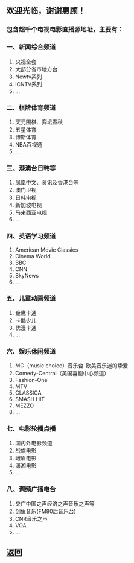 ## 欢迎光临，谢谢惠顾！

### 包含超千个电视电影直播源地址，主要有：

### 一、新闻综合频道

1. 央视全套
2. 大部分省市地方台
3. Newtv系列
4. iCNTV系列
5. ...

### 二、棋牌体育频道

1. 天元围棋、弈坛春秋
2. 五星体育
3. 博斯体育
4. NBA百视通
5. ...

### 三、港澳台日韩等

1. 凤凰中文、资讯及香港台等
2. 澳门卫视
3. 日韩电视
4. 新加坡电视
5. 马来西亚电视
6. ...

### 四、英语学习频道

1. American Movie Classics
2. Cinema World
3. BBC
4. CNN
5. SkyNews
6. ...

### 五、儿童动画频道

1. 金鹰卡通
2. 卡酷少儿
3. 优漫卡通
4. ...

### 六、娱乐休闲频道

1. MC（music choice）音乐台-欧美音乐迷的挚爱
2. Comedy-Central（美国喜剧中心频道）
3. Fashion-One
4. MTV
5. CLASSICA
6. SMASH HIT
7. MEZZO
8. ...

### 七、电影轮播点播

1. 国内外电影频道
2. 战旗电影
3. 峨眉电影
4. 潇湘电影
5. ...

###  八、调频广播电台

1. 央广中国之声经济之声音乐之声等
2. 剑鱼音乐(FM80后音乐台)
3. CNR音乐之声
4. VOA
5. ...

## [返回](http://TVPlayerSupport.github.io/TVPlayerSupport/)

